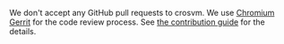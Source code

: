 We don't accept any GitHub pull requests to crosvm. We use
[Chromium Gerrit](https://chromium-review.googlesource.com/) for the code review process. See
[the contribution guide](https://google.github.io/crosvm/contributing.html) for the details.
